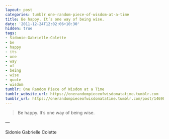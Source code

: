 ```yaml
---
layout: post
categories: tumblr one-random-piece-of-wisdom-at-a-time
title: Be happy. It’s one way of being wise.
date: '2011-12-24T12:02:06+10:30'
hidden: true
tags:
- Sidonie-Gabrielle-Colette
- be
- happy
- its
- one
- way
- of
- being
- wise
- quote
- wisdom
tumblr: One Random Piece of Wisdom at a Time
tumblr_website_url: https://onerandompieceofwisdomatatime.tumblr.com
tumblr_url: https://onerandompieceofwisdomatatime.tumblr.com/post/14698348699/be-happy-its-one-way-of-being-wise
---
```

> Be happy. It’s one way of being wise.

—

Sidonie Gabrielle Colette&nbsp;

